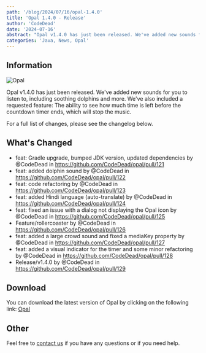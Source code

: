 ```yaml
---
path: '/blog/2024/07/16/opal-1.4.0'
title: 'Opal 1.4.0 - Release'
author: 'CodeDead'
date: '2024-07-16'
abstract: "Opal v1.4.0 has just been released. We've added new sounds for you to listen to, including soothing dolphins and more. We've also included a requested..."
categories: 'Java, News, Opal'
---
```


## Information

![Opal](https://i.imgur.com/UAxfclq.png)

Opal v1.4.0 has just been released. We've added new sounds for you to listen to, including soothing dolphins and more.
We've also included a requested feature:
The ability to see how much time is left before the countdown timer ends, which will stop the music.

For a full list of changes, please see the changelog below.

## What's Changed

- feat: Gradle upgrade, bumped JDK version, updated dependencies by @CodeDead in https://github.com/CodeDead/opal/pull/121
- feat: added dolphin sound by @CodeDead in https://github.com/CodeDead/opal/pull/122
- feat: code refactoring by @CodeDead in https://github.com/CodeDead/opal/pull/123
- feat: added Hindi language (auto-translate) by @CodeDead in https://github.com/CodeDead/opal/pull/124
- feat: fixed an issue with a dialog not displaying the Opal icon by @CodeDead in https://github.com/CodeDead/opal/pull/125
- Feature/rollercoaster by @CodeDead in https://github.com/CodeDead/opal/pull/126
- feat: added a large crowd sound and fixed a mediaKey property by @CodeDead in https://github.com/CodeDead/opal/pull/127
- feat: added a visual indicator for the timer and some minor refactoring by @CodeDead in https://github.com/CodeDead/opal/pull/128
- Release/v1.4.0 by @CodeDead in https://github.com/CodeDead/opal/pull/129

## Download

You can download the latest version of Opal by clicking on the following link:
[Opal](https://codedead.com/software/opal)

## Other

Feel free to [contact us](/contact) if you have any questions or if you need help.
